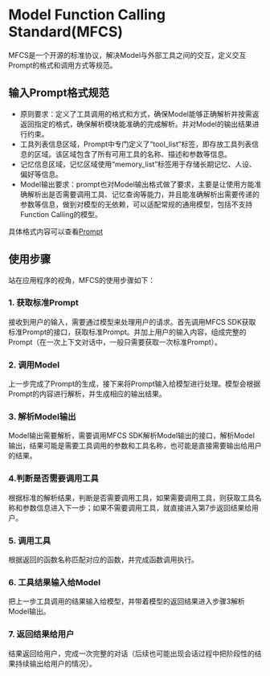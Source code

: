 # Model Function Calling Standard(MFCS)
MFCS是一个开源的标准协议，解决Model与外部工具之间的交互，定义交互Prompt的格式和调用方式等规范。

## 输入Prompt格式规范
- 原则要求：定义了工具调用的格式和方式，确保Model能够正确解析并按需返返回指定的格式，确保解析模块能准确的完成解析。并对Model的输出结果进行约束。
- 工具列表信息区域，Prompt中专门定义了“tool_list”标签，即存放工具列表信息的区域。该区域包含了所有可用工具的名称、描述和参数等信息。
- 记忆信息区域，记忆区域使用“memory_list”标签用于存储长期记忆、人设、偏好等信息。
- Model输出要求：prompt也对Model输出格式做了要求，主要是让使用方能准确解析出是否需要调用工具、记忆查询等能力，并且能准确解析出需要传递的参数等信息，做到对模型的无依赖，可以适配常规的通用模型，包括不支持Function Calling的模型。

具体格式内容可以查看[Prompt](https://github.com/mfcsorg/mfcs-prompt/blob/main/ToolPrompt.txt)

## 使用步骤
站在应用程序的视角，MFCS的使用步骤如下：
### 1. 获取标准Prompt
接收到用户的输入，需要通过模型来处理用户的请求。首先调用MFCS SDK获取标准Prompt的接口，获取标准Prompt。并加上用户的输入内容，组成完整的Prompt（在一次上下文对话中，一般只需要获取一次标准Prompt）。

### 2. 调用Model
 上一步完成了Prompt的生成，接下来将Prompt输入给模型进行处理。模型会根据Prompt的内容进行解析，并生成相应的输出结果。
### 3. 解析Model输出
 Model输出需要解析，需要调用MFCS SDK解析Model输出的接口，解析Model输出，结果可能是需要工具调用的参数和工具名称，也可能是直接需要输出给用户的结果。
### 4.判断是否需要调用工具
  根据标准的解析结果，判断是否需要调用工具，如果需要调用工具，则获取工具名称和参数信息进入下一步；如果不需要调用工具，就直接进入第7步返回结果给用户。
### 5. 调用工具
  根据返回的函数名称匹配对应的函数，并完成函数调用执行。
### 6. 工具结果输入给Model
  把上一步工具调用的结果输入给模型，并带着模型的返回结果进入步骤3解析Model输出。
### 7. 返回结果给用户
  结果返回给用户，完成一次完整的对话（后续也可能出现会话过程中把阶段性的结果持续输出给用户的情况）。
